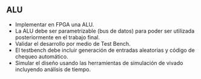 ## ALU
- Implementar en FPGA una ALU.
- La ALU debe ser parametrizable (bus de datos) para poder ser utilizada posteriormente en el trabajo final.
- Validar el desarrollo por medio de Test Bench.
- El testbench debe incluir generación de entradas aleatorias y código de chequeo automático.
- Simular el diseño usando las herramientas de simulación de vivado incluyendo análisis de tiempo.

